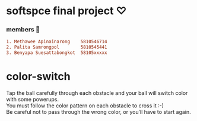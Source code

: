 # softspce final project ♡
### members 🐷
```ini
1. Methawee Apinainarong    5810546714
2. Palita Samrongpol        5810545441
3. Benyapa Suesattabongkot  58105xxxxx
```

# color-switch 

<p>Tap the ball carefully through each obstacle and your ball will switch color with some powerups.<br>
You must follow the color pattern on each obstacle to cross it :-)<br>
Be careful not to pass through the wrong color, or you’ll have to start again.</p>






